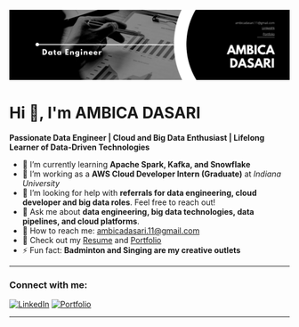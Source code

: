 ![Header](https://github.com/ambdasa/ambdasa/blob/main/Black%20%26%20White%20Modern%20Minimalist%20Data%20Analyst%20LinkedIn%20Banner%20(1).png)

# Hi 👋, I'm AMBICA DASARI

**Passionate Data Engineer | Cloud and Big Data Enthusiast | Lifelong Learner of Data-Driven Technologies**

- 🌱 I’m currently learning **Apache Spark, Kafka, and Snowflake**
- 🚀 I’m working as a **AWS Cloud Developer Intern (Graduate)** at *Indiana University*
- 🤝 I’m looking for help with **referrals for data engineering, cloud developer and big data roles**. Feel free to reach out!
- 💬 Ask me about **data engineering, big data technologies, data pipelines, and cloud platforms**.
- 📧 How to reach me: ambicadasari.11@gmail.com
- 📄 Check out my [Resume](link-to-resume) and [Portfolio](link-to-portfolio)
- ⚡ Fun fact: **Badminton and Singing are my creative outlets**

---

### Connect with me:
[![LinkedIn](https://img.shields.io/badge/LinkedIn-blue?style=flat&logo=linkedin)](https://www.linkedin.com/in/ambica-dasari-3808bb187/)
[![Portfolio](https://img.shields.io/badge/Portfolio-black?style=flat&logo=portfolio)](https://portfolio-ambicas-projects.vercel.app/)

---
